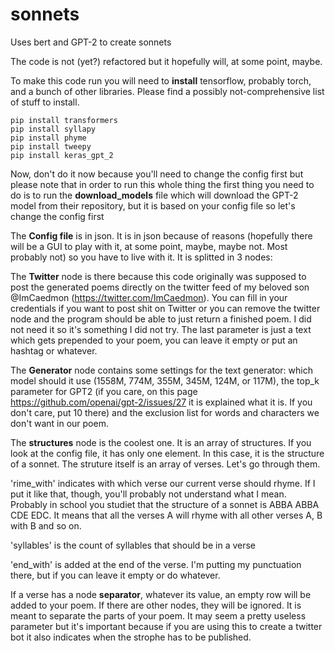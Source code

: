 # sonnets
Uses bert and GPT-2 to create sonnets

The code is not (yet?) refactored but it hopefully will, at some point, maybe.


To make this code run you will need to **install** tensorflow, probably torch, and a bunch of other libraries. Please find a possibly not-comprehensive list of stuff to install.

```
pip install transformers
pip install syllapy
pip install phyme
pip install tweepy
pip install keras_gpt_2
```

Now, don't do it now because you'll need to change the config first but please note that in order to run this whole thing the first thing you need to do is to run the **download_models** file which will download the GPT-2 model from their repository, but it is based on your config file so let's change the config first

The **Config file** is in json. It is in json because of reasons (hopefully there will be a GUI to play with it, at some point, maybe, maybe not. Most probably not) so you have to live with it.
It is splitted in 3 nodes:

The **Twitter** node is there because this code originally was supposed to post the generated poems directly on the twitter feed of my beloved son @ImCaedmon (https://twitter.com/ImCaedmon). You can fill in your credentials if you want to post shit on Twitter or you can remove the twitter node and the program should be able to just return a finished poem. I did not need it so it's something I did not try. The last parameter is just a text which gets prepended to your poem, you can leave it empty or put an hashtag or whatever.

The **Generator** node contains some settings for the text generator: which model should it use (1558M, 774M, 355M, 345M, 124M, or 117M), the top_k parameter for GPT2 (if you care, on this page https://github.com/openai/gpt-2/issues/27 it is explained what it is. If you don't care, put 10 there) and the exclusion list for words and characters we don't want in our poem.

The **structures** node is the coolest one. It is an array of structures. If you look at the config file, it has only one element. In this case, it is the structure of a sonnet.
The struture itself is an array of verses. Let's go through them.

'rime_with' indicates with which verse our current verse should rhyme. If I put it like that, though, you'll probably not understand what I mean. Probably in school you studiet that the structure of a sonnet is ABBA ABBA CDE EDC. It means that all the verses A will rhyme with all other verses A, B with B and so on. 

'syllables' is the count of syllables that should be in a verse

'end_with' is added at the end of the verse. I'm putting my punctuation there, but if you can leave it empty or do whatever.

If a verse has a node **separator**, whatever its value, an empty row will be added to your poem. If there are other nodes, they will be ignored. It is meant to separate the parts of your poem. It may seem a pretty useless parameter but it's important because if you are using this to create a twitter bot it also indicates when the strophe has to be published.














